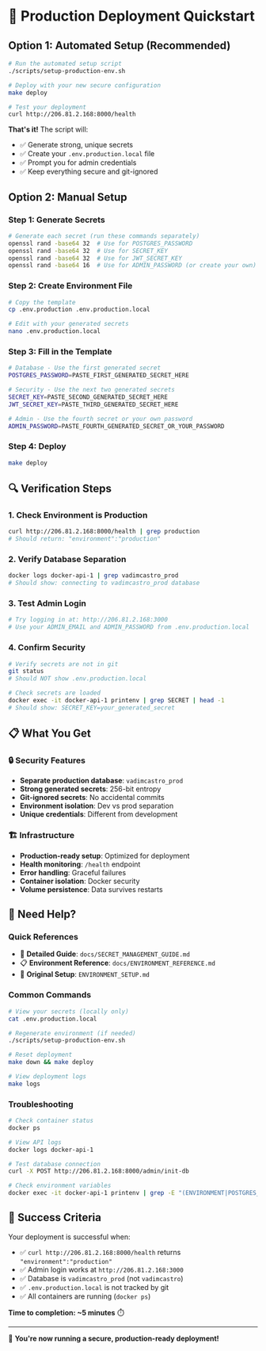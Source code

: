 # 🚀 Production Deployment Quickstart

## Option 1: Automated Setup (Recommended)

```bash
# Run the automated setup script
./scripts/setup-production-env.sh

# Deploy with your new secure configuration
make deploy

# Test your deployment
curl http://206.81.2.168:8000/health
```

**That's it!** The script will:
- ✅ Generate strong, unique secrets
- ✅ Create your `.env.production.local` file
- ✅ Prompt you for admin credentials
- ✅ Keep everything secure and git-ignored

## Option 2: Manual Setup

### Step 1: Generate Secrets
```bash
# Generate each secret (run these commands separately)
openssl rand -base64 32  # Use for POSTGRES_PASSWORD
openssl rand -base64 32  # Use for SECRET_KEY  
openssl rand -base64 32  # Use for JWT_SECRET_KEY
openssl rand -base64 16  # Use for ADMIN_PASSWORD (or create your own)
```

### Step 2: Create Environment File
```bash
# Copy the template
cp .env.production .env.production.local

# Edit with your generated secrets
nano .env.production.local
```

### Step 3: Fill in the Template
```bash
# Database - Use the first generated secret
POSTGRES_PASSWORD=PASTE_FIRST_GENERATED_SECRET_HERE

# Security - Use the next two generated secrets  
SECRET_KEY=PASTE_SECOND_GENERATED_SECRET_HERE
JWT_SECRET_KEY=PASTE_THIRD_GENERATED_SECRET_HERE

# Admin - Use the fourth secret or your own password
ADMIN_PASSWORD=PASTE_FOURTH_GENERATED_SECRET_OR_YOUR_PASSWORD
```

### Step 4: Deploy
```bash
make deploy
```

## 🔍 Verification Steps

### 1. Check Environment is Production
```bash
curl http://206.81.2.168:8000/health | grep production
# Should return: "environment":"production"
```

### 2. Verify Database Separation
```bash
docker logs docker-api-1 | grep vadimcastro_prod
# Should show: connecting to vadimcastro_prod database
```

### 3. Test Admin Login
```bash
# Try logging in at: http://206.81.2.168:3000
# Use your ADMIN_EMAIL and ADMIN_PASSWORD from .env.production.local
```

### 4. Confirm Security
```bash
# Verify secrets are not in git
git status
# Should NOT show .env.production.local

# Check secrets are loaded
docker exec -it docker-api-1 printenv | grep SECRET | head -1
# Should show: SECRET_KEY=your_generated_secret
```

## 📋 What You Get

### 🔒 Security Features
- **Separate production database**: `vadimcastro_prod` 
- **Strong generated secrets**: 256-bit entropy
- **Git-ignored secrets**: No accidental commits
- **Environment isolation**: Dev vs prod separation
- **Unique credentials**: Different from development

### 🏗️ Infrastructure
- **Production-ready setup**: Optimized for deployment
- **Health monitoring**: `/health` endpoint
- **Error handling**: Graceful failures
- **Container isolation**: Docker security
- **Volume persistence**: Data survives restarts

## 🛟 Need Help?

### Quick References
- 📖 **Detailed Guide**: `docs/SECRET_MANAGEMENT_GUIDE.md`
- 📋 **Environment Reference**: `docs/ENVIRONMENT_REFERENCE.md`
- 🔧 **Original Setup**: `ENVIRONMENT_SETUP.md`

### Common Commands
```bash
# View your secrets (locally only)
cat .env.production.local

# Regenerate environment (if needed)
./scripts/setup-production-env.sh

# Reset deployment
make down && make deploy

# View deployment logs
make logs
```

### Troubleshooting
```bash
# Check container status
docker ps

# View API logs
docker logs docker-api-1

# Test database connection
curl -X POST http://206.81.2.168:8000/admin/init-db

# Check environment variables
docker exec -it docker-api-1 printenv | grep -E "(ENVIRONMENT|POSTGRES_DB)"
```

## 🎯 Success Criteria

Your deployment is successful when:

- ✅ `curl http://206.81.2.168:8000/health` returns `"environment":"production"`
- ✅ Admin login works at `http://206.81.2.168:3000`
- ✅ Database is `vadimcastro_prod` (not `vadimcastro`)
- ✅ `.env.production.local` is not tracked by git
- ✅ All containers are running (`docker ps`)

**Time to completion: ~5 minutes** ⏱️

---

🎉 **You're now running a secure, production-ready deployment!**
